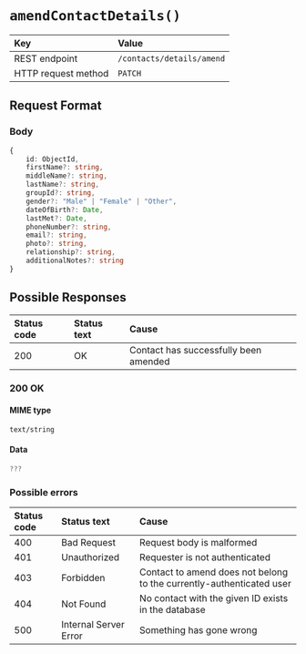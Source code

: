 # `amendContactDetails()`

| Key                 | Value                     |
| :------------------ | :------------------------ |
| REST endpoint       | `/contacts/details/amend` |
| HTTP request method | `PATCH`                   |

## Request Format

### Body

```typescript
{
    id: ObjectId,
    firstName?: string,
    middleName?: string,
    lastName?: string,
    groupId?: string,
    gender?: "Male" | "Female" | "Other",
    dateOfBirth?: Date,
    lastMet?: Date,
    phoneNumber?: string,
    email?: string,
    photo?: string,
    relationship?: string,
    additionalNotes?: string
}
```

## Possible Responses

| Status code | Status text | Cause                                 |
| :---------- | :---------- | :------------------------------------ |
| 200         | OK          | Contact has successfully been amended |

### 200 OK

#### MIME type

`text/string`

#### Data

```typescript
???
```

### Possible errors

| Status code | Status text           | Cause                                                                |
| :---------- | :-------------------- | :------------------------------------------------------------------- |
| 400         | Bad Request           | Request body is malformed                                            |
| 401         | Unauthorized          | Requester is not authenticated                                       |
| 403         | Forbidden             | Contact to amend does not belong to the currently-authenticated user |
| 404         | Not Found             | No contact with the given ID exists in the database                  |
| 500         | Internal Server Error | Something has gone wrong                                             |
